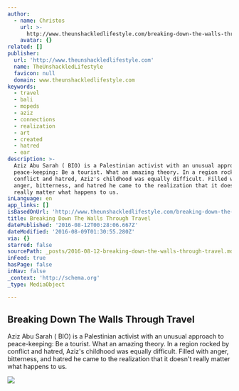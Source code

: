 ```yaml
---
author:
  - name: Christos
    url: >-
      http://www.theunshackledlifestyle.com/breaking-down-the-walls-through-travel/
    avatar: {}
related: []
publisher:
  url: 'http://www.theunshackledlifestyle.com'
  name: TheUnshackledLifestyle
  favicon: null
  domain: www.theunshackledlifestyle.com
keywords:
  - travel
  - bali
  - mopeds
  - aziz
  - connections
  - realization
  - art
  - created
  - hatred
  - ear
description: >-
  Aziz Abu Sarah ( BIO) is a Palestinian activist with an unusual approach to
  peace-keeping: Be a tourist. What an amazing theory. In a region rocked by
  conflict and hatred, Aziz's childhood was equally difficult. Filled with
  anger, bitterness, and hatred he came to the realization that it doesn't
  really matter what happens to us.
inLanguage: en
app_links: []
isBasedOnUrl: 'http://www.theunshackledlifestyle.com/breaking-down-the-walls-through-travel/'
title: Breaking Down The Walls Through Travel
datePublished: '2016-08-12T00:28:06.667Z'
dateModified: '2016-08-09T01:30:55.280Z'
via: {}
starred: false
sourcePath: _posts/2016-08-12-breaking-down-the-walls-through-travel.md
inFeed: true
hasPage: false
inNav: false
_context: 'http://schema.org'
_type: MediaObject

---
```

<article style=""><h1>Breaking Down The Walls Through Travel</h1><p>Aziz Abu Sarah ( BIO) is a Palestinian activist with an unusual approach to peace-keeping: Be a tourist. What an amazing theory. In a region rocked by conflict and hatred, Aziz's childhood was equally difficult. Filled with anger, bitterness, and hatred he came to the realization that it doesn't really matter what happens to us.</p><img src="http://www.theunshackledlifestyle.com/TheUnshackledLifestyle/images/18445/IMG_0909.jpg" /></article>